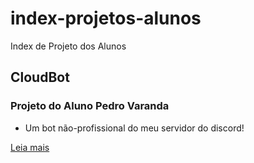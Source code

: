# index-projetos-alunos
Index de Projeto dos Alunos

## CloudBot
### Projeto do Aluno Pedro Varanda

- Um bot não-profissional do meu servidor do discord!

[Leia mais](/projetos/bots/CloudBot.md)
